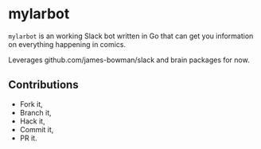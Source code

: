 
# mylarbot

`mylarbot` is an working Slack bot written in Go that can get you information on
everything happening in comics.

Leverages github.com/james-bowman/slack and brain packages for now.

## Contributions
  - Fork it,
  - Branch it,
  - Hack it,
  - Commit it,
  - PR it.
